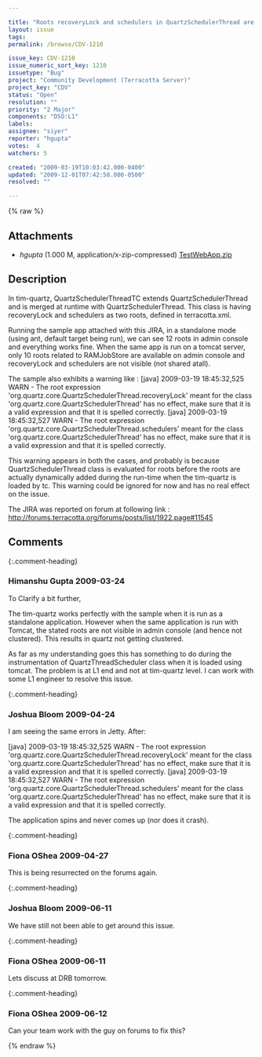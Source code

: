```yaml
---

title: "Roots recoveryLock and schedulers in QuartzSchedulerThread are not getting clustered when tim-quartz is used with Tomcat"
layout: issue
tags: 
permalink: /browse/CDV-1210

issue_key: CDV-1210
issue_numeric_sort_key: 1210
issuetype: "Bug"
project: "Community Development (Terracotta Server)"
project_key: "CDV"
status: "Open"
resolution: ""
priority: "2 Major"
components: "DSO:L1"
labels: 
assignee: "siyer"
reporter: "hgupta"
votes:  4
watchers: 5

created: "2009-03-19T10:03:42.000-0400"
updated: "2009-12-01T07:42:58.000-0500"
resolved: ""

---
```




{% raw %}


## Attachments
  
* <em>hgupta</em> (1.000 M, application/x-zip-compressed) [TestWebApp.zip](/attachments/CDV/CDV-1210/TestWebApp.zip)
  



## Description

<div markdown="1" class="description">

In tim-quartz, QuartzSchedulerThreadTC extends QuartzSchedulerThread and is merged at runtime with QuartzSchedulerThread. This class is having recoveryLock and schedulers as two roots, defined in terracotta.xml.

Running the sample app attached with this JIRA, in a standalone mode (using ant, default target being run), we can see 12 roots in admin console and everything works fine. When the same app is run on a tomcat server, only 10 roots related to RAMJobStore are available on admin console and recoveryLock and schedulers are not visible (not shared atall).

The sample also exhibits a warning like :
     [java] 2009-03-19 18:45:32,525 WARN - The root expression 'org.quartz.core.QuartzSchedulerThread.recoveryLock' meant for the class 'org.quartz.core.QuartzSchedulerThread' has no effect, make sure that it is a valid expression and that it is spelled correctly.
     [java] 2009-03-19 18:45:32,527 WARN - The root expression 'org.quartz.core.QuartzSchedulerThread.schedulers' meant for the class 'org.quartz.core.QuartzSchedulerThread' has no effect, make sure that it is a valid expression and that it is spelled correctly.

This warning appears in both the cases, and probably is because QuartzSchedulerThread class is evaluated for roots before the roots are actually dynamically added during the run-time when the tim-quartz is loaded by tc. This warning could be ignored for now and has no real effect on the issue.

The JIRA was reported on forum at following link : http://forums.terracotta.org/forums/posts/list/1922.page#11545


</div>

## Comments


{:.comment-heading}
### **Himanshu Gupta** <span class="date">2009-03-24</span>

<div markdown="1" class="comment">

To Clarify a bit further,

The tim-quartz works perfectly with the sample when it is run as a standalone application. However when the same application is run with Tomcat, the stated roots are not visible in admin console (and hence not clustered). This results in quartz not getting clustered.

As far as my understanding goes this has something to do during the instrumentation of QuartzThreadScheduler class when it is loaded using tomcat. The problem is at L1 end and not at tim-quartz level. I can work with some L1 engineer to resolve this issue.

</div>


{:.comment-heading}
### **Joshua Bloom** <span class="date">2009-04-24</span>

<div markdown="1" class="comment">

I am seeing the same errors in Jetty. After:

 [java] 2009-03-19 18:45:32,525 WARN - The root expression 'org.quartz.core.QuartzSchedulerThread.recoveryLock' meant for the class 'org.quartz.core.QuartzSchedulerThread' has no effect, make sure that it is a valid expression and that it is spelled correctly.
     [java] 2009-03-19 18:45:32,527 WARN - The root expression 'org.quartz.core.QuartzSchedulerThread.schedulers' meant for the class 'org.quartz.core.QuartzSchedulerThread' has no effect, make sure that it is a valid expression and that it is spelled correctly. 

The application spins and never comes up (nor does it crash).

</div>


{:.comment-heading}
### **Fiona OShea** <span class="date">2009-04-27</span>

<div markdown="1" class="comment">

This is being resurrected on the forums again.

</div>


{:.comment-heading}
### **Joshua Bloom** <span class="date">2009-06-11</span>

<div markdown="1" class="comment">

We have still not been able to get around this issue.

</div>


{:.comment-heading}
### **Fiona OShea** <span class="date">2009-06-11</span>

<div markdown="1" class="comment">

Lets discuss at DRB tomorrow.

</div>


{:.comment-heading}
### **Fiona OShea** <span class="date">2009-06-12</span>

<div markdown="1" class="comment">

Can your team work with the guy on forums to fix this?


</div>



{% endraw %}
